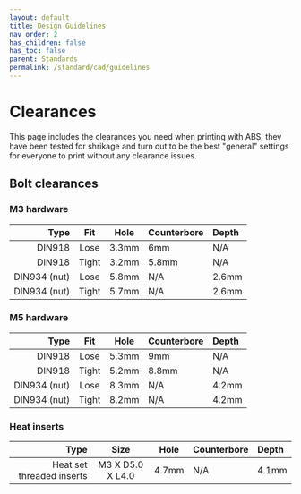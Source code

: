 ```yaml
---
layout: default
title: Design Guidelines
nav_order: 2
has_children: false
has_toc: false
parent: Standards
permalink: /standard/cad/guidelines
---
```


# Clearances
This page includes the clearances you need when printing with ABS, they have been tested for shrikage and turn out to be the best "general" settings for everyone to print without any clearance issues.

## Bolt clearances

### M3 hardware

|         Type |  Fit  | Hole  | Counterbore | Depth |
| -----------: | :---: | :---: | :---------- | :---- |
|       DIN918 | Lose  | 3.3mm | 6mm         | N/A   |
|       DIN918 | Tight | 3.2mm | 5.8mm       | N/A   |
| DIN934 (nut) | Lose  | 5.8mm | N/A         | 2.6mm |
| DIN934 (nut) | Tight | 5.7mm | N/A         | 2.6mm |

### M5 hardware

|         Type |  Fit  | Hole  | Counterbore | Depth |
| -----------: | :---: | :---: | :---------- | :---- |
|       DIN918 | Lose  | 5.3mm | 9mm         | N/A   |
|       DIN918 | Tight | 5.2mm | 8.8mm       | N/A   |
| DIN934 (nut) | Lose  | 8.3mm | N/A         | 4.2mm |
| DIN934 (nut) | Tight | 8.2mm | N/A         | 4.2mm |



### Heat inserts

|                      Type |       Size       | Hole  | Counterbore | Depth |
| ------------------------: | :--------------: | :---: | :---------- | :---- |
| Heat set threaded inserts | M3 X D5.0 X L4.0 | 4.7mm | N/A         | 4.1mm |